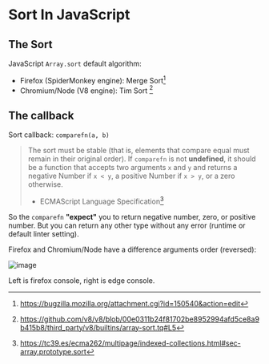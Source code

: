 # Sort In JavaScript

## The Sort

JavaScript `Array.sort` default algorithm:
- Firefox (SpiderMonkey engine): Merge Sort[^1]
- Chromium/Node (V8 engine): Tim Sort [^2]

[^1]: https://bugzilla.mozilla.org/attachment.cgi?id=150540&action=edit 
[^2]: https://github.com/v8/v8/blob/00e0311b24f81702be8952994afd5ce8a9b415b8/third_party/v8/builtins/array-sort.tq#L5

## The callback

Sort callback: `comparefn(a, b)`

> The sort must be stable (that is, elements that compare equal must remain in their original order).
> If `comparefn` is not **undefined**, it should be a function that accepts two arguments `x` and `y`
> and returns a negative Number if `x < y`, a positive Number if `x > y`, or a zero otherwise.
>
> - ECMAScript Language Specification[^3]

[^3]: https://tc39.es/ecma262/multipage/indexed-collections.html#sec-array.prototype.sort

So the `comparefn` **"expect"** you to return negative number, zero, or positive number.
But you can return any other type without any error (runtime or default linter setting).

Firefox and Chromium/Node have a difference arguments order (reversed):

![image](https://github.com/monodyle/note/assets/30283022/152aed4e-04a1-4a0f-bf98-ce5558d686a2)

Left is firefox console, right is edge console.

